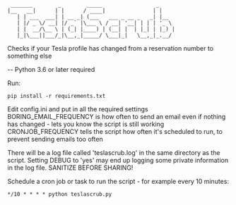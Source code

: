  ```
  _______        _        _____                 _
 |__   __|      | |      / ____|               | |
    | | ___  ___| | __ _| (___   ___ _ __ _   _| |__
    | |/ _ \/ __| |/ _` |\___ \ / __| '__| | | | '_ \
    | |  __/\__ \ | (_| |____) | (__| |  | |_| | |_) |
    |_|\___||___/_|\__,_|_____/ \___|_|   \__,_|_.__/
```
Checks if your Tesla profile has changed from a reservation number to something else

-- Python 3.6 or later required

Run:

```
pip install -r requirements.txt
```

Edit config.ini and put in all the required settings
BORING_EMAIL_FREQUENCY is how often to send an email even if nothing has changed - lets you know the script is still working
CRONJOB_FREQUENCY tells the script how often it's scheduled to run, to prevent sending emails too often

There will be a log file called 'teslascrub.log' in the same directory as the script.
Setting DEBUG to 'yes' may end up logging some private information in the log file. SANITIZE BEFORE SHARING!

Schedule a cron job or task to run the script - for example every 10 minutes:

```
*/10 * * * * python teslascrub.py
```



